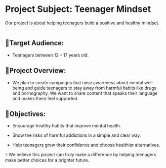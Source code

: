 # Project Subject: Teenager Mindset

Our project is about helping teenagers build a positive and healthy mindset.

---

## 🎯Target Audience:
- Teenagers between 12 – 17 years old.

## 📌Project Overview:
- We plan to create campaigns that raise awareness about mental well-being and guide teenagers to stay away from harmful habits like drugs and pornography. We want to share content that speaks their language and makes them feel supported.

## 🌱Objectives:
- Encourage healthy habits that improve mental health.

- Show the risks of harmful addictions in a simple and clear way.

- Help teenagers grow their confidence and choose healthier alternatives.
 
✨We believe this project can truly make a difference by helping teenagers make better choices for a brighter future.

